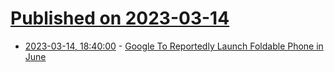 # [Published on 2023-03-14](index.md)

* [2023-03-14, 18:40:00](https://tech.slashdot.org/story/23/03/14/1716218/google-to-reportedly-launch-foldable-phone-in-june?utm_source=rss1.0mainlinkanon&utm_medium=feed) - [Google To Reportedly Launch Foldable Phone in June](https://tech.slashdot.org/story/23/03/14/1716218/google-to-reportedly-launch-foldable-phone-in-june?utm_source=rss1.0mainlinkanon&utm_medium=feed)
